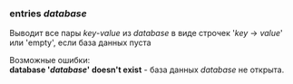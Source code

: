 ### **entries** *database*  
Выводит все пары *key*-*value* из *database* в виде строчек '*key* -> *value*' 
или 'empty', если база данных пуста

Возможные ошибки:  
**database '*database*' doesn't exist** - база данных *database* не открыта.